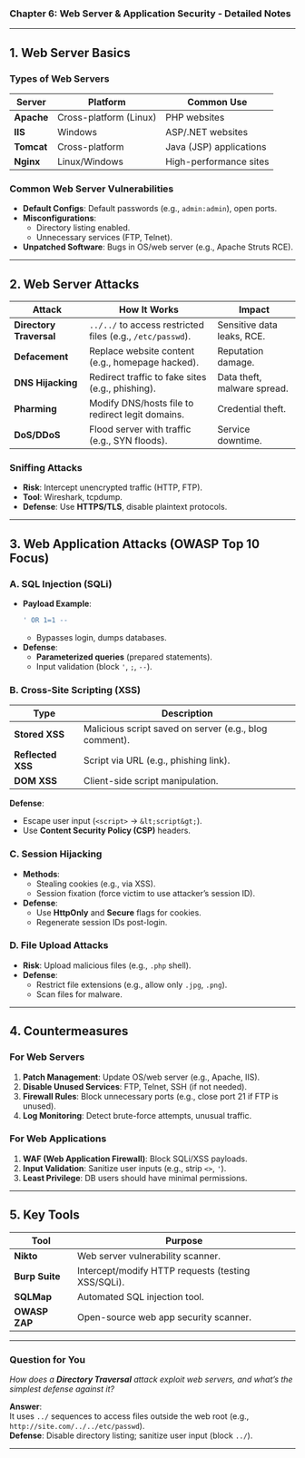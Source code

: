 ### **Chapter 6: Web Server & Application Security - Detailed Notes**  

---

## **1. Web Server Basics**  
### **Types of Web Servers**  
| **Server** | **Platform** | **Common Use** |  
|------------|-------------|----------------|  
| **Apache** | Cross-platform (Linux) | PHP websites |  
| **IIS** | Windows | ASP/.NET websites |  
| **Tomcat** | Cross-platform | Java (JSP) applications |  
| **Nginx** | Linux/Windows | High-performance sites |  

### **Common Web Server Vulnerabilities**  
- **Default Configs**: Default passwords (e.g., `admin:admin`), open ports.  
- **Misconfigurations**:  
  - Directory listing enabled.  
  - Unnecessary services (FTP, Telnet).  
- **Unpatched Software**: Bugs in OS/web server (e.g., Apache Struts RCE).  

---

## **2. Web Server Attacks**  
| **Attack** | **How It Works** | **Impact** |  
|------------|----------------|------------|  
| **Directory Traversal** | `../../` to access restricted files (e.g., `/etc/passwd`). | Sensitive data leaks, RCE. |  
| **Defacement** | Replace website content (e.g., homepage hacked). | Reputation damage. |  
| **DNS Hijacking** | Redirect traffic to fake sites (e.g., phishing). | Data theft, malware spread. |  
| **Pharming** | Modify DNS/hosts file to redirect legit domains. | Credential theft. |  
| **DoS/DDoS** | Flood server with traffic (e.g., SYN floods). | Service downtime. |  

### **Sniffing Attacks**  
- **Risk**: Intercept unencrypted traffic (HTTP, FTP).  
- **Tool**: Wireshark, tcpdump.  
- **Defense**: Use **HTTPS/TLS**, disable plaintext protocols.  

---

## **3. Web Application Attacks (OWASP Top 10 Focus)**  
### **A. SQL Injection (SQLi)**  
- **Payload Example**:  
  ```sql
  ' OR 1=1 -- 
  ```  
  - Bypasses login, dumps databases.  
- **Defense**:  
  - **Parameterized queries** (prepared statements).  
  - Input validation (block `'`, `;`, `--`).  

### **B. Cross-Site Scripting (XSS)**  
| **Type** | **Description** |  
|----------|----------------|  
| **Stored XSS** | Malicious script saved on server (e.g., blog comment). |  
| **Reflected XSS** | Script via URL (e.g., phishing link). |  
| **DOM XSS** | Client-side script manipulation. |  

**Defense**:  
- Escape user input (`<script>` → `&lt;script&gt;`).  
- Use **Content Security Policy (CSP)** headers.  

### **C. Session Hijacking**  
- **Methods**:  
  - Stealing cookies (e.g., via XSS).  
  - Session fixation (force victim to use attacker’s session ID).  
- **Defense**:  
  - Use **HttpOnly** and **Secure** flags for cookies.  
  - Regenerate session IDs post-login.  

### **D. File Upload Attacks**  
- **Risk**: Upload malicious files (e.g., `.php` shell).  
- **Defense**:  
  - Restrict file extensions (e.g., allow only `.jpg`, `.png`).  
  - Scan files for malware.  

---

## **4. Countermeasures**  
### **For Web Servers**  
1. **Patch Management**: Update OS/web server (e.g., Apache, IIS).  
2. **Disable Unused Services**: FTP, Telnet, SSH (if not needed).  
3. **Firewall Rules**: Block unnecessary ports (e.g., close port 21 if FTP is unused).  
4. **Log Monitoring**: Detect brute-force attempts, unusual traffic.  

### **For Web Applications**  
1. **WAF (Web Application Firewall)**: Block SQLi/XSS payloads.  
2. **Input Validation**: Sanitize user inputs (e.g., strip `<>`, `'`).  
3. **Least Privilege**: DB users should have minimal permissions.  

---

## **5. Key Tools**  
| **Tool** | **Purpose** |  
|----------|------------|  
| **Nikto** | Web server vulnerability scanner. |  
| **Burp Suite** | Intercept/modify HTTP requests (testing XSS/SQLi). |  
| **SQLMap** | Automated SQL injection tool. |  
| **OWASP ZAP** | Open-source web app security scanner. |  

---

### **Question for You**  
*How does a **Directory Traversal** attack exploit web servers, and what’s the simplest defense against it?*  

**Answer**:  
It uses `../` sequences to access files outside the web root (e.g., `http://site.com/../../etc/passwd`).  
**Defense**: Disable directory listing; sanitize user input (block `../`).  

---
